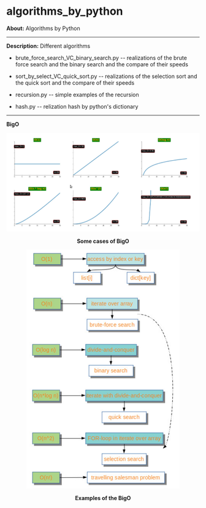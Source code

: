 # algorithms_by_python


**About:** Algorithms by Python

<hr>

**Description:** Different algorithms

- brute_force_search_VC_binary_search.py -- realizations of the brute force search and the binary search and the compare of their speeds

- sort_by_select_VC_quick_sort.py -- realizations of the selection sort and the quick sort and the compare of their speeds

- recursion.py -- simple examples of the recursion

- hash.py -- relization hash by python's dictionary 

<hr>

**BigO**

<p align="center">
  <img width = "800" src="screenshots/bigO.jpg"/>
<p align="center"><b>Some cases of BigO</b><p align="center">
</p>

<p align="center">
  <img width = "400" src="screenshots/bigO_examples.jpg"/>
<p align="center"><b>Examples of the BigO</b><p align="center">
</p>
